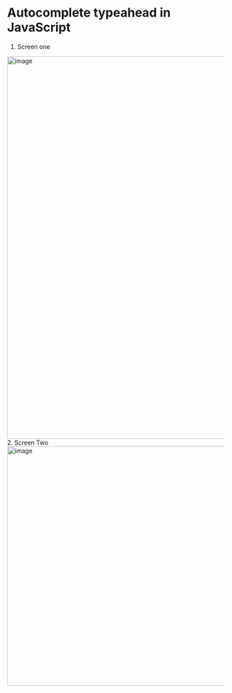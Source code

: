 # Autocomplete typeahead in JavaScript
1. Screen one 
<img width="884" alt="image" src="https://user-images.githubusercontent.com/28135546/219967696-9b4cb59e-ee0d-482b-b1ea-feafa4535542.png">
2. Screen Two
<img width="554" alt="image" src="https://user-images.githubusercontent.com/28135546/219967670-8d7134eb-ef16-4170-b00c-7ab2e4cde01f.png">
